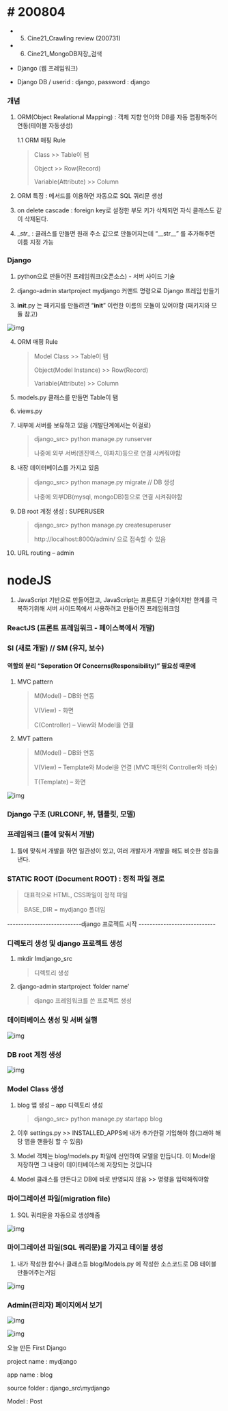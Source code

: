 # # 200804

 

- 5. Cine21_Crawling review (200731)

- 6. Cine21_MongoDB저장_검색

- Django (웹 프레임워크)

- Django DB / userid : django, password : django

 

### 개념

1. ORM(Object Realational Mapping) : 객체 지향 언어와 DB를 자동 맵핑해주어 연동(테이블 자동생성)

   1.1 ORM 매핑 Rule

   > Class >> Table이 됌
   >
   > Object >> Row(Record)
   >
   > Variable(Attribute) >> Column

2. ORM 특징 : 메서드를 이용하면 자동으로 SQL 쿼리문 생성

3. on delete cascade : foreign key로 설정한 부모 키가 삭제되면 자식 클래스도 같이 삭제된다.

4. \__str__ : 클래스를 만들면 원래 주소 값으로 만들어지는데 “\_\_str__” 를 추가해주면 이름 지정 가능

 

 

### Django

1. python으로 만들어진 프레임워크(오픈소스) - 서버 사이드 기술

2. django-admin startproject mydjango 커맨드 명령으로 Django 프레임 만들기

3. __init__.py 는 패키지를 만들려면 “__init__” 이런한 이름의 모듈이 있어야함 (패키지와 모듈 참고)

![img](https://github.com/nickhealthy/TIL/blob/master/2020_08_04/1.PNG)

4. ORM 매핑 Rule

   > Model Class >> Table이 됌
   >
   > Object(Model Instance) >> Row(Record)
   >
   > Variable(Attribute) >> Column

5. models.py 클래스를 만들면 Table이 됌

6. views.py

7. 내부에 서버를 보유하고 있음 (개발단계에서는 이걸로)

   > django_src> python manage.py runserver
   >
   > 나중에 외부 서버(엔진엑스, 아파치)등으로 연결 시켜줘야함

8. 내장 데이터베이스를 가지고 있음

   > django_src> python manage.py migrate // DB 생성
   >
   > 나중에 외부DB(mysql, mongoDB)등으로 연결 시켜줘야함

9. DB root 계정 생성 : SUPERUSER

   > django_src> python manage.py createsuperuser
   >
   > http://localhost:8000/admin/ 으로 접속할 수 있음

10. URL routing – admin

 

# nodeJS

1. JavaScript 기반으로 만들어졌고, JavaScript는 프론트단 기술이지만 한계를 극복하기위해 서버 사이드쪽에서 사용하려고 만들어진 프레임워크임

 

### ReactJS (프론트 프레임워크 - 페이스북에서 개발)

 

### SI (새로 개발) // SM (유지, 보수)

 

#### 역할의 분리 “Seperation Of Concerns(Responsibility)” 필요성 때문에 

1. MVC pattern 

   > M(Model) – DB와 연동
   >
   > V(View) - 화면
   >
   > C(Controller) – View와 Model을 연결

 

2. MVT pattern

   > M(Model) – DB와 연동
   >
   > V(View) – Template와 Model을 연결 (MVC 패턴의 Controller와 비슷)
   >
   > T(Template) – 화면

 

![img](https://github.com/nickhealthy/TIL/blob/master/2020_08_04/2.PNG)

 

### Django 구조 (URLCONF, 뷰, 템플릿, 모델)

 

### 프레임워크 (틀에 맞춰서 개발)

1. 틀에 맞춰서 개발을 하면 일관성이 있고, 여러 개발자가 개발을 해도 비슷한 성능을 낸다.

 

### STATIC ROOT (Document ROOT) : 정적 파일 경로

> 대표적으로 HTML, CSS파일이 정적 파일
>
> BASE_DIR = mydjango 폴더임

 

---------------------------django 프로젝트 시작 ----------------------------

### 디렉토리 생성 및 django 프로젝트 생성

1. mkdir Imdjango_src 

   > 디렉토리 생성

2. django-admin startproject ‘folder name’ 

   > django 프레임워크를 쓴 프로젝트 생성

 

### 데이터베이스 생성 및 서버 실행

![img](https://github.com/nickhealthy/TIL/blob/master/2020_08_04/3.PNG)

 

### DB root 계정 생성

![img](https://github.com/nickhealthy/TIL/blob/master/2020_08_04/4.PNG)

 

### Model Class 생성

1. blog 앱 생성 – app 디렉토리 생성

   > django_src> python manage.py startapp blog

2.  이후 settings.py >> INSTALLED_APPS에 내가 추가한걸 기입해야 함(그래야 해당 앱을 핸들링 할 수 있음)

3.  Model 객체는 blog/models.py 파일에 선언하여 모델을 만듭니다. 이 Model을 저장하면 그 내용이 데이터베이스에 저장되는 것입니다

4.  Model 클래스를 만든다고 DB에 바로 반영되지 않음 >> 명령을 입력해줘야함

 

 

### 마이그레이션 파일(migration file)

1.  SQL 쿼리문을 자동으로 생성해줌

![img](https://github.com/nickhealthy/TIL/blob/master/2020_08_04/5.PNG)

 

### 마이그레이션 파일(SQL 쿼리문)을 가지고 테이블 생성

1.  내가 작성한 함수나 클래스등 blog/Models.py 에 작성한 소스코드로 DB 테이블 만들어주는거임

![img](https://github.com/nickhealthy/TIL/blob/master/2020_08_04/6.PNG)

 

### Admin(관리자) 페이지에서 보기

![img](https://github.com/nickhealthy/TIL/blob/master/2020_08_04/7.PNG)

 

![img](https://github.com/nickhealthy/TIL/blob/master/2020_08_04/8.PNG)



오늘 만든 First Django

project name : mydjango

app name : blog

source folder : django_src\mydjango

Model : Post

 

 